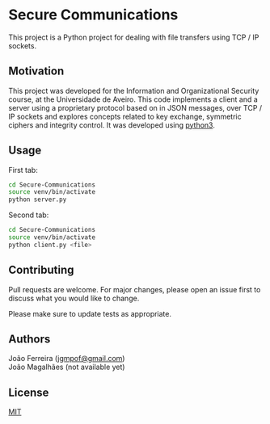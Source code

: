 # Secure Communications

This project is a Python project for dealing with file transfers using TCP / IP sockets.

## Motivation

This project was developed for the Information and Organizational Security course, at the Universidade de Aveiro. This code implements a client and a server using a proprietary protocol based on
in JSON messages, over TCP / IP sockets and explores concepts related to key exchange, symmetric ciphers and integrity control. It was developed using [python3](https://docs.python.org/3.0/).


## Usage
First tab:
```bash
cd Secure-Communications
source venv/bin/activate
python server.py
```
Second tab:
```bash
cd Secure-Communications
source venv/bin/activate
python client.py <file>
``` 

## Contributing
Pull requests are welcome. For major changes, please open an issue first to discuss what you would like to change.

Please make sure to update tests as appropriate.

## Authors
João Ferreira (jgmpof@gmail.com)  
João Magalhães (not available yet)

## License
[MIT](https://choosealicense.com/licenses/mit/)

